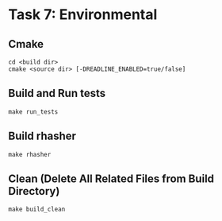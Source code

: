 # Task 7: Environmental

## Cmake
```
cd <build dir>
cmake <source dir> [-DREADLINE_ENABLED=true/false]
```

## Build and Run tests
```
make run_tests
```
## Build rhasher
```
make rhasher
```

## Clean (Delete All Related Files from  Build Directory)
```
make build_clean
```